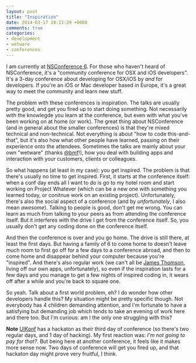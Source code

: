 ```yaml
---
layout: post
title: "Inspiration"
date: 2014-03-17 18:13:29 +0000
comments: true
categories:
- development
- wetware
- conferences
---
```


I am currently at [NSConference 6](http://nsconference.com). For those who haven't heard of NSConference, it's a "community conference for OSX and iOS developers".
It's a 3-day conference about developing for OSX/iOS by *and* for developers. If you're an iOS or Mac developer based in Europe, it's a great way to meet the community and learn new stuff.

The problem with these conferences is inspiration. The talks are usually pretty good, and get you fired up to start doing something. Not necessarily with the knowlegde you learn at the conference, but even with what you've been working on at home (or work). The great thing about NSConference (and in general about the smaller conferences) is that they're mixed technical and non-technical. Not everything is about "how to code this-and-that", but it's also how what other people have learned, passing on their experience onto the attendees. Sometimes the talks are mainly about your own "wetware" (thanks [@bmf](http://twitter.com/bmf)!), how you deal with building apps and interaction with your customers, clients or colleagues.

So what happens (at least in my case): you get inspired. The problem is that there's usually no time to get inspired. First, it starts at the conference itself: when a conf day ends all I want to do is go to my hotel room and start working on Project Whatever (which can be a new one with something you learned today, or conitnue work on an existing project). Unfortunately, there's also the social aspect of a conference (and by *unfortunately*, I also mean *awesome*). Talking to people is good, don't get me wrong. You can learn as much from talking to your peers as from attending the conference itself. But it interferes with the drive I get from the conference itself. So, you usually don't get any coding done on the conference itself.

And then the conference is over and you go home. The drive is still there, at least the first days. But having a family of 6 to come home to doesn't leave much room to first go off for a few days to a conference abroad, and then to come home and disappear behind your computer because you're "inspired". And there's also regular work (we can't all be [James Thomson](http://twitter.com/jamensthomson), living off our own apps, unfortunately), so even if the inspiration lasts for a few days and you manage to get a few nights of inspired coding in, it wears off after a while and you're back to square one.

So yeah. Talk about a first world problem, eh?
I do wonder how other developers handle this? My situation might be pretty specific though. Not everybody has 4 children demanding attention, and I'm fortunate to have a satisfying but demanding job which tends to take an evening of work here and there too. But I'm curious: am I the only one struggling with this?

**Note** [UIKonf](http://uikonf.com) has a hackaton as their third day of conference (so there's two regular days, and 1 day of hacking). My first reaction was: *I'm not going to pay for that?*. But being here at another conference, it feels like it makes more sense now. Two days of conference will get you fired up, and that hackaton day might prove very fruitful, I think.
